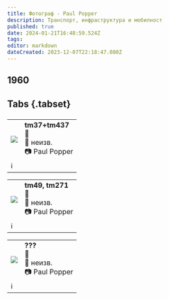 ```yaml
---
title: Фотограф - Paul Popper
description: Транспорт, инфраструктура и мобилност
published: true
date: 2024-01-21T16:48:59.524Z
tags: 
editor: markdown
dateCreated: 2023-12-07T22:18:47.080Z
---
```


##  1960
## Tabs {.tabset}
###
<!--следващ пост--> 
<div class="table-responsive"><table style="width:100%"><tr>
<td><img src="http://46.10.181.183:1518/trinmo/gallery/paul-popper/37+437%201960.jpg"></td>
<td><b>tm37+tm437</b><br> 🚋 <a href="">
</a><br>📌 неизв. <br> 📷 Paul Popper<br></td></tr>
  <td colspan=2 >ℹ️ </td></table></div>
  
  
<!--следващ пост--> 
<div class="table-responsive"><table style="width:100%"><tr>
<td><img src="http://46.10.181.183:1518/trinmo/gallery/paul-popper/49%20%20271%20%2001.07.1960.jpg"></td>
<td><b>tm49, tm271</b><br> 🚋 <a href="">
</a><br>📌 неизв. <br> 📷 Paul Popper<br></td></tr>
  <td colspan=2 >ℹ️ </td></table></div>
  
  
  
<!--следващ пост--> 
<div class="table-responsive"><table style="width:100%"><tr>
<td><img src="http://46.10.181.183:1518/trinmo/gallery/paul-popper/tm%201960.jpg"></td>
<td><b>???</b><br> 🚋 <a href="">
</a><br>📌 неизв. <br> 📷 Paul Popper<br></td></tr>
  <td colspan=2 >ℹ️ </td></table></div>


